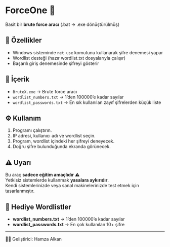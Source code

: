 # ForceOne 🔐
Basit bir **brute force aracı** (.bat → .exe dönüştürülmüş)  

## 📌 Özellikler
- Windows sisteminde `net use` komutunu kullanarak şifre denemesi yapar  
- Wordlist desteği (hazır wordlist.txt dosyalarıyla çalışır)  
- Başarılı giriş denemesinde şifreyi gösterir  

## 📂 İçerik
- `BruteX.exe` → Brute force aracı  
- `wordlist_numbers.txt` → 1’den 100000’e kadar sayılar  
- `wordlist_passwords.txt` → En sık kullanılan zayıf şifrelerden küçük liste  

## ⚙️ Kullanım
1. Programı çalıştırın.  
2. IP adresi, kullanıcı adı ve wordlist seçin.  
3. Program, wordlist içindeki her şifreyi deneyecek.  
4. Doğru şifre bulunduğunda ekranda görünecek.  

## ⚠️ Uyarı
Bu araç **sadece eğitim amaçlıdır** ⚠️  
Yetkisiz sistemlerde kullanmak **yasalara aykırıdır**.  
Kendi sistemlerinizde veya sanal makinelerinizde test etmek için tasarlanmıştır.  

## 🎁 Hediye Wordlistler
- **wordlist_numbers.txt** → 1’den 100000’e kadar sayılar  
- **wordlist_passwords.txt** → En çok kullanılan 10+ şifre  

---
👨‍💻 Geliştirici: Hamza Alkan
